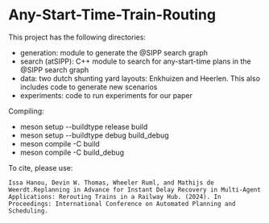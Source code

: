 # Any-Start-Time-Train-Routing

This project has the following directories:
- generation: module to generate the @SIPP search graph
- search (atSIPP): C++ module to search for any-start-time plans in the @SIPP search graph
- data: two dutch shunting yard layouts: Enkhuizen and Heerlen. This also includes code to generate new scenarios
- experiments: code to run experiments for our paper

Compiling:
- meson setup --buildtype release  build
- meson setup --buildtype debug build_debug
- meson compile -C build
- meson compile -C build_debug

To cite, please use:

    Issa Hanou, Devin W. Thomas, Wheeler Ruml, and Mathijs de Weerdt.Replanning in Advance for Instant Delay Recovery in Multi-Agent Applications: Rerouting Trains in a Railway Hub. (2024). In Proceedings: International Conference on Automated Planning and Scheduling.

